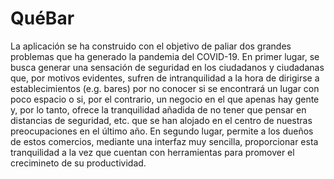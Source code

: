 # QuéBar

La aplicación se ha construido con el objetivo de paliar dos grandes problemas que ha generado la pandemia del COVID-19. En primer lugar, se busca generar una sensación de seguridad en los ciudadanos y ciudadanas que, por motivos evidentes, sufren de intranquilidad a la hora de dirigirse a establecimientos (e.g. bares) por no conocer si se encontrará un lugar con poco espacio o si, por el contrario, un negocio en el que apenas hay gente y, por lo tanto, ofrece la tranquilidad añadida de no tener que pensar en distancias de seguridad, etc. que se han alojado en el centro de nuestras preocupaciones en el último año. En segundo lugar, permite a los dueños de estos comercios, mediante una interfaz muy sencilla, proporcionar esta tranquilidad a la vez que cuentan con herramientas para promover el crecimineto de su productividad.

